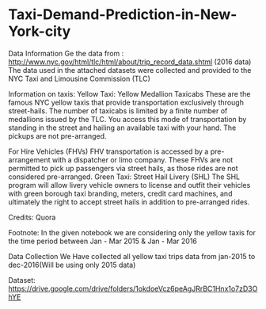# Taxi-Demand-Prediction-in-New-York-city

Data Information
Ge the data from : http://www.nyc.gov/html/tlc/html/about/trip_record_data.shtml (2016 data) The data used in the attached datasets were collected
and provided to the NYC Taxi and Limousine Commission (TLC)

Information on taxis:
Yellow Taxi: Yellow Medallion Taxicabs
These are the famous NYC yellow taxis that provide transportation exclusively through street-hails. The number of taxicabs is limited by a finite
number of medallions issued by the TLC. You access this mode of transportation by standing in the street and hailing an available taxi with your
hand. The pickups are not pre-arranged.

For Hire Vehicles (FHVs)
FHV transportation is accessed by a pre-arrangement with a dispatcher or limo company. These FHVs are not permitted to pick up passengers via
street hails, as those rides are not considered pre-arranged.
Green Taxi: Street Hail Livery (SHL)
The SHL program will allow livery vehicle owners to license and outfit their vehicles with green borough taxi branding, meters, credit card machines,
and ultimately the right to accept street hails in addition to pre-arranged rides.

Credits: Quora

Footnote:
In the given notebook we are considering only the yellow taxis for the time period between Jan - Mar 2015 & Jan - Mar 2016

Data Collection
We Have collected all yellow taxi trips data from jan-2015 to dec-2016(Will be using only 2015 data)

Dataset:
https://drive.google.com/drive/folders/1okdoeVcz6peAgJRrBC1Hnx1o7zD3OhYE
